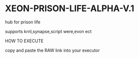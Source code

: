 # XEON-PRISON-LIFE-ALPHA-V.1
hub for prison life



supports krnl,synapse,script were,evon ect


HOW TO EXECUTE

copy and paste the RAW link into your executor
